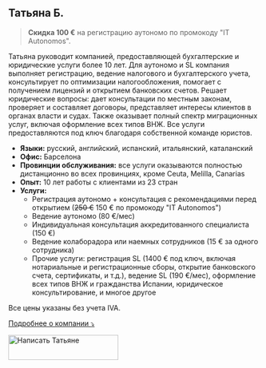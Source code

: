 ## Татьяна Б.

> **Скидка 100 €** на регистрацию аутономо по промокоду "IT Autonomos".

Татьяна руководит компанией, предоставляющей бухгалтерские и юридические услуги более 10 лет. Для аутономо и SL
компания выполняет регистрацию, ведение налогового и бухгалтерского учета, консультирует по оптимизации
налогообложения, помогает с получением лицензий и открытием банковских счетов. Решает юридические вопросы:
дает консультации по местным законам, проверяет и составляет договоры, представляет интересы клиентов в органах власти и
судах. Также оказывает полный спектр миграционных услуг, включая оформление всех типов ВНЖ. Все услуги
предоставляются под ключ благодаря собственной команде юристов.

- **Языки:** русский, английский, испанский, итальянский, каталанский
- **Офис:** Барселона
- **Провинции обслуживания:** все услуги оказываются полностью дистанционно во всех провинциях, кроме Ceuta, Melilla,
  Canarias
- **Опыт:** 10 лет работы с клиентами из 23 стран
- **Услуги:**
    - Регистрация аутономо + консультация с рекомендациями перед открытием (<s>250 €</s> 150 € по промокоду "IT
      Autonomos")
    - Ведение аутономо (80 €/мес)
    - Индивидуальная консультация аккредитованного специалиста (150 €)
    - Ведение колаборадора или наемных сотрудников (15 € за одного сотрудника)
    - Прочие услуги: регистрация SL (1400 € под ключ, включая нотариальные и регистрационные сборы, открытие банковского
      счета, сертификаты, и т.д.), ведение SL (190 €/мес), оформление всех типов ВНЖ и гражданства Испании, юридическое
      консультирование, и многое другое

Все цены указаны без учета IVA.

<a href="#" id="detailsLinkTatianaB" onclick="toggleDetailsTatianaB(); return false;">Подробнее о компании ⤵</a>

<div id="hiddenContentTatianaB" style="display: none; margin-top: 10px;">
<ul>
  <li><strong>Штат:</strong> до 10 сотрудников</li>
  <li><strong>Образование:</strong> все сотрудники имеют профильное высшее образование (юридическое, экономическое, финансовое), а также имеют коллегиальные номера в Colegio Oficial de Graduados Sociales Барселоны и Asociación Española Asesores Fiscales y Gestores Tributarios</li>
  <li><strong>Цифровой сертификат:</strong> хестор подает отчетность используя свой сертификат, который вы авторизуете в налоговом кабинете</li>
  <li><strong>Ответственность:</strong> страховка, которая покрывает ущерб в случае ошибки хестора (Seguros Catalana Occidente, S.A., № 8-10.566.641-P)</li>
</ul>
</div>

<script>
  function toggleDetailsTatianaB() {
    const content = document.getElementById('hiddenContentTatianaB');
    const link = document.getElementById('detailsLinkTatianaB');
    if (content.style.display === 'none') {
      content.style.display = 'block';
      link.textContent = 'Подробнее о компании ⤴';
    } else {
      content.style.display = 'none';
      link.textContent = 'Подробнее о компании ⤵';
    }
  }
</script>

<div class="hs-cta-embed hs-cta-simple-placeholder hs-cta-embed-190328526068"
  style="max-width:100%; max-height:100%; width:220px;height:50px" data-hubspot-wrapper-cta-id="190328526068">
  <a href="https://cta-eu1.hubspot.com/web-interactives/public/v1/track/redirect?encryptedPayload=AVxigLKe2t2RV7L4m%2BneFiZ%2FLxT%2BFO2DA5MSfHV23HFPiVMK0rGaCSVBJXU7AfcR8FUueAisccocKgeYTXdG1yGhvV2DudOosIRBCaV3Te4385Ks5f%2FZH4%2Fy9PHVGryMUwos3vkS11DFkyLriMiZd4f3DB6dIg%3D%3D&webInteractiveContentId=190328526068&portalId=145459200" target="_blank" rel="noopener" crossorigin="anonymous">
    <img alt="&#1053;&#1072;&#1087;&#1080;&#1089;&#1072;&#1090;&#1100; &#1058;&#1072;&#1090;&#1100;&#1103;&#1085;&#1077;" loading="lazy" src="https://hubspot-no-cache-eu1-prod.s3.amazonaws.com/cta/default/145459200/interactive-190328526068.png" style="height: 100%; width: 100%; object-fit: fill"
      onerror="this.style.display='none'" />
  </a>
</div>
